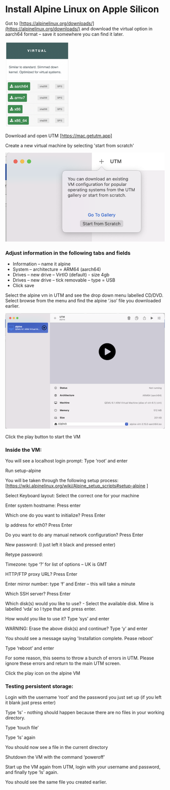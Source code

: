 # Install Alpine Linux on Apple Silicon

Got to [https://alpinelinux.org/downloads/](https://alpinelinux.org/downloads/) and download the virtual option in aarch64 format – save it somewhere you can find it later. 

<img src="Images/AlpineM1/alpine-virtual-download.png" width="40%"/>  

Download and open UTM 
[https://mac.getutm.app]

Create a new virtual machine by selecting 'start from scratch'
  
<img src="Images/AlpineM1/create-new-vm.png"/>
  
### Adjust information in the following tabs and fields

- Information – name it alpine 
- System – architecture = ARM64 (aarch64) 
- Drives – new drive – VirtIO (default) - size 4gb 
- Drives – new drive – tick removable – type = USB 
- Click save 

Select the alpine vm in UTM and see the drop down menu labelled CD/DVD. Select browse from the menu and find the alpine ‘.iso’ file you downloaded earlier. 

<img src="Images/AlpineM1/alpine-setup-ready.png"/>

Click the play button to start the VM 

### Inside the VM: 

You will see a localhost login prompt: Type ‘root’ and enter 

Run setup-alpine 

You will be taken through the following setup process: [https://wiki.alpinelinux.org/wiki/Alpine_setup_scripts#setup-alpine  ]

Select Keyboard layout: Select the correct one for your machine 

Enter system hostname: Press enter 

Which one do you want to initialize? Press Enter 

Ip address for eth0? Press Enter 

Do you want to do any manual network configuration? Press Enter 

New password: (I just left it black and pressed enter) 

Retype password:  

Timezone: type ‘?’ for list of options – UK is GMT 

HTTP/FTP proxy URL? Press Enter 

Enter mirror number: type ‘f’ and Enter – this will take a minute 

Which SSH server? Press Enter 

Which disk(s) would you like to use? - Select the available disk. Mine is labelled ‘vda’ so I type that and press enter. 

How would you like to use it? Type ‘sys’ and enter 

WARNING: Erase the above disk(s) and continue? Type ‘y’ and enter 

You should see a message saying 'Installation complete. Pease reboot'

Type ‘reboot’ and enter

For some reason, this seems to throw a bunch of errors in UTM. Please ignore these errors and return to the main UTM screen. 

Click the play icon on the alpine VM 

### Testing persistent storage: 

Login with the username ‘root’ and the password you just set up (if you left it blank just press enter) 

Type ‘ls’ - nothing should happen because there are no files in your working directory. 

Type ‘touch file’ 

Type ‘ls’ again 

You should now see a file in the current directory 

Shutdown the VM with the command ‘poweroff’ 

Start up the VM again from UTM, login with your username and password, and finally type ‘ls’ again. 

You should see the same file you created earlier. 

 

 
